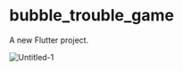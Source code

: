 # bubble_trouble_game

A new Flutter project.



![Untitled-1](https://user-images.githubusercontent.com/99180967/195774472-d8f797ba-b1d4-4f0e-a198-e054856ed111.png)
